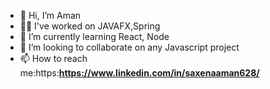 - 👋 Hi, I’m Aman
- :man_technologist: I've worked on JAVAFX,Spring
- 🌱 I’m currently learning React, Node
- 💞️ I’m looking to collaborate on any Javascript project
- 📫 How to reach me:https:**https://www.linkedin.com/in/saxenaaman628/**
<!---
saxenaaman628/saxenaaman628 is a ✨ special ✨ repository because its `README.md` (this file) appears on your GitHub profile.
You can click the Preview link to take a look at your changes.
--->
